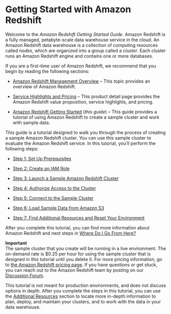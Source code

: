 # Getting Started with Amazon Redshift<a name="getting-started"></a>

 Welcome to the *Amazon Redshift Getting Started Guide*\. Amazon Redshift is a fully managed, petabyte\-scale data warehouse service in the cloud\. An Amazon Redshift data warehouse is a collection of computing resources called *nodes*, which are organized into a group called a *cluster*\. Each cluster runs an Amazon Redshift engine and contains one or more databases\. 

 If you are a first\-time user of Amazon Redshift, we recommend that you begin by reading the following sections: 

+ [Amazon Redshift Management Overview](http://docs.aws.amazon.com/redshift/latest/mgmt/overview.html) – This topic provides an overview of Amazon Redshift\.

+ [Service Highlights and Pricing](https://aws.amazon.com/redshift/) – This product detail page provides the Amazon Redshift value proposition, service highlights, and pricing\.

+ [Amazon Redshift Getting Started](http://docs.aws.amazon.com/redshift/latest/gsg/) \(*this guide*\) – This guide provides a tutorial of using Amazon Redshift to create a sample cluster and work with sample data\.

 This guide is a tutorial designed to walk you through the process of creating a sample Amazon Redshift cluster\. You can use this sample cluster to evaluate the Amazon Redshift service\. In this tutorial, you’ll perform the following steps:  

+ [Step 1: Set Up Prerequisites](rs-gsg-prereq.md)

+ [Step 2: Create an IAM Role](rs-gsg-create-an-iam-role.md)

+ [Step 3: Launch a Sample Amazon Redshift Cluster](rs-gsg-launch-sample-cluster.md)

+ [Step 4: Authorize Access to the Cluster](rs-gsg-authorize-cluster-access.md)

+ [Step 5: Connect to the Sample Cluster](rs-gsg-connect-to-cluster.md)

+ [Step 6: Load Sample Data from Amazon S3](rs-gsg-create-sample-db.md)

+ [Step 7: Find Additional Resources and Reset Your Environment](rs-gsg-clean-up-tasks.md)

After you complete this tutorial, you can find more information about Amazon Redshift and next steps in [Where Do I Go From Here?](rs-gsg-clean-up-tasks.md#rs-gsg-where-do-i-go)

**Important**  
The sample cluster that you create will be running in a live environment\. The on\-demand rate is $0\.25 per hour for using the sample cluster that is designed in this tutorial until you delete it\. For more pricing information, go to [the Amazon Redshift pricing page](https://aws.amazon.com/redshift/pricing/)\. If you have questions or get stuck, you can reach out to the Amazon Redshift team by posting on our [Discussion Forum](https://forums.aws.amazon.com/forum.jspa?forumID=155)\.

 This tutorial is not meant for production environments, and does not discuss options in depth\. After you complete the steps in this tutorial, you can use the [Additional Resources](rs-gsg-clean-up-tasks.md#rs-gsg-additional-resources) section to locate more in\-depth information to plan, deploy, and maintain your clusters, and to work with the data in your data warehouse\. 